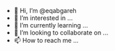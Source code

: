 - 👋 Hi, I’m @eqabgareh
- 👀 I’m interested in ...
- 🌱 I’m currently learning ...
- 💞️ I’m looking to collaborate on ...
- 📫 How to reach me ...

<!---
eqabgareh/eqabgareh is a ✨ special ✨ repository because its `README.md` (this file) appears on your GitHub profile.
You can click the Preview link to take a look at your changes.
--->
